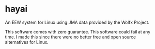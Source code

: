 # hayai
An EEW system for Linux using JMA data provided by the Wolfx Project.

This software comes with zero guarantee. This software could fail at any time. I made this since there were no better free and open source alternatives for Linux.
